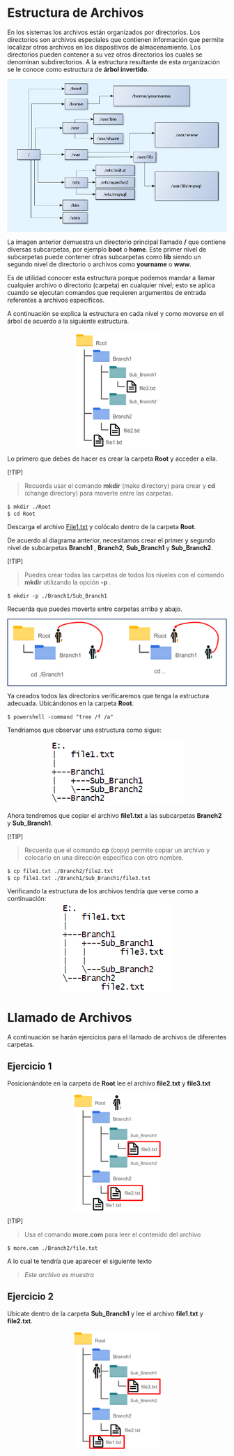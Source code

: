 # Estructura de Archivos

En los sistemas los archivos están organizados por directorios. Los directorios son archivos especiales que contienen información que permite localizar otros archivos en los dispositivos de almacenamiento. Los directorios pueden contener a su vez otros directorios los cuales se denominan subdirectorios. A la estructura resultante de esta organización se le conoce como estructura de **árbol invertido**.

<img src = ./Images/filesystem.png style = "display: block; margin: 0 auto;height: 350px; width:700px;"/>

La imagen anterior demuestra un directorio principal llamado **/** que contiene diversas subcarpetas, por ejemplo **boot** o **home**. Este primer nivel de subcarpetas puede contener otras subcarpetas como **lib** siendo un segundo nivel de directorio o archivos como **yourname** o **www**.

Es de utilidad conocer esta estructura porque podemos mandar a llamar cualquier archivo o directorio (carpeta) en cualquier nivel; esto se aplica cuando se ejecutan comandos que requieren argumentos de entrada referentes a archivos específicos.

A continuación se explica la estructura en cada nivel y como moverse en el árbol de acuerdo a la siguiente estructura.

<img src = ./Images/tree.png style = "display: block; margin: 0 auto;height: 270px; width:200px;"/>

Lo primero que debes de hacer es crear la carpeta **Root** y acceder a ella.


[!TIP]
> Recuerda usar el comando **mkdir** (make directory) para crear y **cd** (change directory) para moverte entre las carpetas.

```
$ mkdir ./Root
$ cd Root
```

Descarga el archivo [File1.txt](./Root/file1.txt) y colócalo dentro de la carpeta **Root**.

De acuerdo al diagrama anterior, necesitamos crear el primer y segundo nivel de subcarpetas **Branch1** , **Branch2**, **Sub_Branch1** y **Sub_Branch2**.

[!TIP] 
> Puedes crear todas las carpetas de todos los niveles con el comando **mkdir** utilizando la opción **-p** . 
```
$ mkdir -p ./Branch1/Sub_Branch1
```
Recuerda que puedes moverte entre carpetas arriba y abajo.

<img src = ./Images/change.png style = "display: block; margin: 0 auto;"/>


Ya creados todos las directorios verificaremos que tenga la estructura adecuada. Ubicándonos en la carpeta **Root**.
```
$ powershell -command "tree /f /a"
```
Tendriamos que observar una estructura como sigue:

<img src = ./Images/tree1.png style = "display: block; margin: 0 auto;"/>

Ahora tendremos que copiar el archivo **file1.txt** a las subcarpetas **Branch2** y **Sub_Branch1**.

[!TIP]
>Recuerda que el comando **cp** (copy) permite copiar un archivo y colocarlo en una dirección específica con otro nombre.

```
$ cp file1.txt ./Branch2/file2.txt
$ cp file1.txt ./Branch1/Sub_Branch1/file3.txt
```

Verificando la estructura de los archivos tendría que verse como a continuación:
<img src = ./Images/tree2.png style = "display: block; margin: 0 auto;"/>

# Llamado de Archivos

A continuación se harán ejercicios para el llamado de archivos de diferentes carpetas.

## Ejercicio 1
Posicionándote en la carpeta de **Root** lee el archivo **file2.txt** y **file3.txt**

<img src = ./Images/tree3.png style = "display: block; margin: 0 auto;height: 270px; width:200px;"/>

[!TIP]
> Usa el comando **more.com** para leer el contenido del archivo

```
$ more.com ./Branch2/file.txt
```
A lo cual te tendría que aparecer el siguiente texto
> *Este archivo es muestra*

## Ejercicio 2
Ubicate dentro de la carpeta **Sub_Branch1** y lee el archivo **file1.txt** y **file2.txt**.

<img src = ./Images/tree4.png style = "display: block; margin: 0 auto;height: 270px; width:200px;"/>
